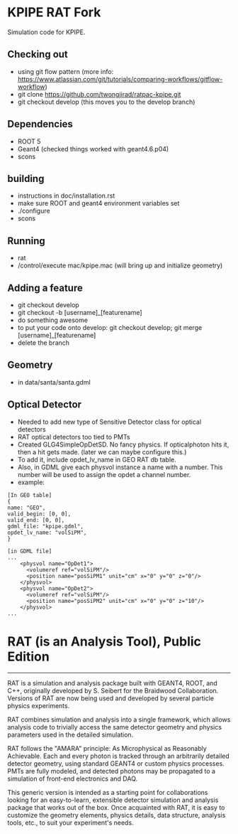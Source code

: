 
# KPIPE RAT Fork

Simulation code for KPIPE.

## Checking out

* using git flow pattern (more info: https://www.atlassian.com/git/tutorials/comparing-workflows/gitflow-workflow)
* git clone https://github.com/twongjirad/ratpac-kpipe.git
* git checkout develop (this moves you to the develop branch)

## Dependencies
* ROOT 5
* Geant4 (checked things worked with geant4.6.p04)
* scons

## building
* instructions in doc/installation.rst
* make sure ROOT and geant4 environment variables set
* ./configure
* scons

## Running
* rat
* /control/execute mac/kpipe.mac (will bring up and initialize geometry)

## Adding a feature
* git checkout develop
* git checkout -b [username]_[featurename]
* do something awesome
* to put your code onto develop: git checkout develop; git merge [username]_[featurename]
* delete the branch

## Geometry

* in data/santa/santa.gdml

## Optical Detector

* Needed to add new type of Sensitive Detector class for optical detectors
* RAT optical detectors too tied to PMTs
* Created GLG4SimpleOpDetSD.  No fancy physics. If opticalphoton hits it, then a hit gets made. (later we can maybe configure this.)
* To add it, include opdet_lv_name in GEO RAT db table.
* Also, in GDML give each physvol instance a name with a number. This number will be used to assign the opdet a channel number.
* example:
```
[In GEO table]
{
name: "GEO",
valid_begin: [0, 0],
valid_end: [0, 0],
gdml_file: "kpipe.gdml",
opdet_lv_name: "volSiPM",
}

[in GDML file]
...
    <physvol name="OpDet1">
      <volumeref ref="volSiPM"/>
      <position name="posSiPM1" unit="cm" x="0" y="0" z="0"/>
    </physvol>
    <physvol name="OpDet2">
      <volumeref ref="volSiPM"/>
      <position name="posSiPM2" unit="cm" x="0" y="0" z="10"/>
    </physvol>
...
```


# RAT (is an Analysis Tool), Public Edition
-----------------------------------------
RAT is a simulation and analysis package built with GEANT4, ROOT, and C++,
originally developed by S. Seibert for the Braidwood Collaboration. Versions
of RAT are now being used and developed by several particle physics
experiments.

RAT combines simulation and analysis into a single framework, which allows
analysis code to trivially access the same detector geometry and physics
parameters used in the detailed simulation.

RAT follows the "AMARA" principle: As Microphysical as Reasonably Achievable.
Each and every photon is tracked through an arbitrarily detailed detector
geometry, using standard GEANT4 or custom physics processes. PMTs are fully
modeled, and detected photons may be propagated to a simulation of front-end
electronics and DAQ.

This generic version is intended as a starting point for collaborations
looking for an easy-to-learn, extensible detector simulation and analysis
package that works out of the box. Once acquainted with RAT, it is easy to
customize the geometry elements, physics details, data structure, analysis
tools, etc., to suit your experiment's needs.

